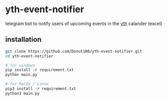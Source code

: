 # yth-event-notifier
telegram bot to notify users of upcoming events in the [yth](https://yth.rgl.org.il/) calander (excel)

## installation
```bash
git clone https://github.com/Donut100/yth-event-notifier.git
cd yth-event-notifier
```
```py
# for windows
pip install -r requirement.txt
python main.py

# for MacOs / Linux
pip3 install -r requirement.txt
python3 main.py
```
